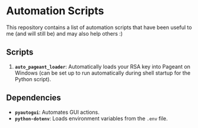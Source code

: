 # Automation Scripts

This repository contains a list of automation scripts that have been useful to me (and will still be) and may also help others :)

## Scripts
1. **`auto_pageant_loader`**: Automatically loads your RSA key into Pageant on Windows (can be set up to run automatically during shell startup for the Python script).

## Dependencies
- **`pyautogui`**: Automates GUI actions.
- **`python-dotenv`**: Loads environment variables from the `.env` file.